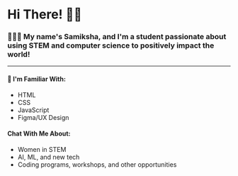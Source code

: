 # Hi There! 👋🏽
### 👩🏽‍💻 My name's Samiksha, and I'm a student passionate about using STEM and computer science to positively impact the world! 
---
#### 🧠 I'm Familiar With:
- HTML
- CSS
- JavaScript
- Figma/UX Design

#### Chat With Me About:
- Women in STEM
- AI, ML, and new tech
- Coding programs, workshops, and other opportunities
